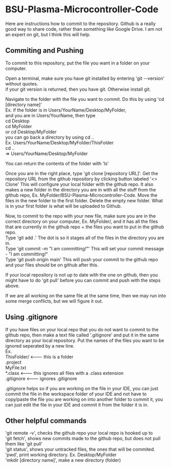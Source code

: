 # BSU-Plasma-Microcontroller-Code

Here are instructions how to commit to the repository.
Github is a really good way to share code, rather than something like Google Drive.
I am not an expert on git, but I think this will help.


## Commiting and Pushing

To commit to this repository, put the file you want in a folder on your computer.

Open a terminal, make sure you have git installed by entering 'git --version' without quotes.\
  if your git version is returned, then you have git. Otherwise install git.

Navigate to the folder with the file you want to commit. Do this by using 'cd [directory name]'\
  Ex. if the folder is in Users/YourName/Desktop/MyFolder,\
  and you are in Users/YourName, then type\
  cd Desktop\
  cd MyFolder\
  or cd Desktop/MyFolder\
      you can go back a directory by using cd ..\
      Ex. Users/YourName/Desktop/MyFolder/ThisFolder\
      cd ..\
      => Users/YourName/Desktop/MyFolder

  You can return the contents of the folder with 'ls'
  
Once you are in the right place, type 'git clone [repository URL]'. Get the repository URL from the github repository by clicking button labeled '<> Clone'
  This will configure your local folder with the github repo. It also makes a new folder in the directory you are in with all the stuff from the github repo, Ex. MyFolder/BSU-Plasma-Microcontroller-Code. Move the files in the new folder to the first folder. Delete the empty new folder. What is in your first folder is what will be uploaded to Github.

Now, to commit to the repo with your new file, make sure you are in the correct directory on your computer, Ex. MyFolder/, and it has all the files that are currently in the github repo + the files you want to put in the github repo.\
  Type 'git add .' The dot is so it stages all of the files in the directory you are in.\
  Type 'git commit -m "I am committing!"' This will set your commit message - "I am committing!"\
  Type 'git push origin main' This will push your commit to the github repo and your files should be on github after this.

If your local repository is not up to date with the one on github, then you might have to do 'git pull' before you can commit and push with the steps above.

If we are all working on the same file at the same time, then we may run into some merge conflicts, but we will figure it out. 


## Using .gitignore

If you have files on your local repo that you do not want to commit to the github repo, then make a text file called '.gitignore' and put it in the same directory as your local repository. Put the names of the files you want to be ignored seperated by a new line.\
  Ex.\
  ThisFolder/ <--- this is a folder\
  .project\
  MyFile.txt\
  *.class <--- this ignores all files with a .class extension\
  .gitignore <--- ignores .gitignore

.gitignore helps so if you are working on the file in your IDE, you can just commit the file in the workspace folder of your IDE and not have to copy/paste the file you are working on into another folder to commit it, you can just edit the file in your IDE and commit it from the folder it is in.


## Other helpful commands

'git remote -v', checks the github repo your local repo is hooked up to\
'git fetch', shows new commits made to the github repo, but does not pull them like 'git pull'\
'git status', shows your untracked files, the ones that will be commited.\
'pwd', print working directory. Ex. Desktop/MyFolder\
'mkdir [directory name]', make a new directory (folder)
